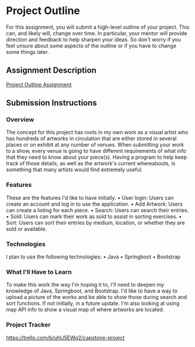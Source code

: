 # Project Outline
For this assignment, you will submit a high-level outline of your project. This can, and likely will, change over time. In particular, your mentor will provide direction and feedback to help sharpen your ideas. So don't worry if you feel unsure about some aspects of the outline or if you have to change some things later.

## Assignment Description
[Project Outline Assignment](https://education.launchcode.org/liftoff/modules/assignments/project-outline)

## Submission Instructions

### Overview
The concept for this project has roots in my own work as a visual artist who has hundreds of artworks in circulation that are either stored in several places or on exhibit at any number of venues. When submitting your work to a show, every venue is going to have different requirements of what info that they need to know about your piece(s). Having a program to help keep track of those details, as well as the artwork's current whereabouts, is something that many artists would find extremely useful. 
### Features
These are the features I'd like to have initially.
    • User login: Users can create an account and log in to use the application.
    • Add Artwork: Users can create a listing for each piece.
    • Search: Users can search their entries.
    • Sold: Users can mark their work as sold to assist in sorting exercises.
    • Sort: Users can sort their entries by medium, location, or whether they are sold or available. 
### Technologies
I plan to use the following technologies:
    • Java
    • Springboot
    • Bootstrap
### What I'll Have to Learn
To make this work the way I'm hoping it to, I'll need to deepen my knowledge of Java, Springboot, and Bootstrap. I'd like to have a way to upload a picture of the works and be able to show those during search and sort functions. If not initially, in a future update. I'm also looking at using map API info to show a visual map of where artworks are located.
### Project Tracker
https://trello.com/b/uhU5EWq2/capstone-project
